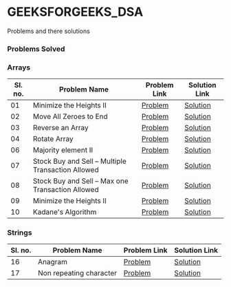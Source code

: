# GEEKSFORGEEKS_DSA


Problems and there solutions


### Problems Solved

### Arrays
|Sl. no.|Problem Name|Problem Link|Solution Link|
--|---|---|--
|01|Minimize the Heights II|[Problem](./Minimize_the_heights_ii/problem.md)|[Solution](./Minimize_the_heights_ii/Main.java)|
|02|Move All Zeroes to End|[Problem](./Move_All_Zeroes_to_End/problem.md)|[Solution](./Move_All_Zeroes_to_End/Main.java)|
|03|Reverse an Array|[Problem](./Reverse_an_array/problem.md)|[Solution](./Reverse_an_array/Main.java)|
|04|Rotate Array|[Problem](./Rotate_array/problem.md)|[Solution](./Rotate_array/Main.java)|
|06|Majority element II|[Problem](./Majority_element_ii/problem.md)|[Solution](./Majority_element_ii/Main.java)|
|07|Stock Buy and Sell – Multiple Transaction Allowed|[Problem](./Stock_buy_sell_multi/problem.md)|[Solution](./Stock_buy_sell_multi/Main.java)|
|08|Stock Buy and Sell – Max one Transaction Allowed|[Problem](./Stock_buy_sell_one/problem.md)|[Solution](./Stock_buy_sell_one/Main.java)|
|09|Minimize the Heights II|[Problem](./Minimize_the_heights_ii/problem.md)|[Solution](./Minimize_the_heights_ii/Main.java)|
|10|Kadane's Algorithm|[Problem](./Kadanes_alorigthm/problem.md)|[Solution](./Kadanes_alorigthm/Main.java)|


### Strings
|Sl. no.|Problem Name|Problem Link|Solution Link|
--|---|---|--
|16|Anagram|[Problem](./Anagram/problem.md)|[Solution](./Anagram/Main.java)|
|17|Non repeating character|[Problem](./NonRepeatingCharacter/problem.md)|[Solution](./NonRepeatingCharacter/Main.java)|